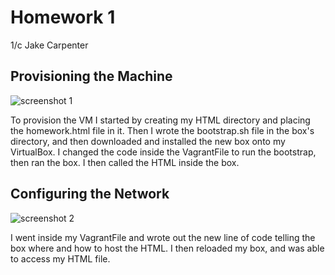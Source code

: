# Homework 1
1/c Jake Carpenter

## Provisioning the Machine

![screenshot 1](https://github.com/easyjakeoven/CNS/tree/main/Homework%201/Files/sc1.png)

To provision the VM I started by creating my HTML directory and placing the homework.html file in it. Then I wrote the bootstrap.sh file in the box's directory, and then downloaded and installed the new box
onto my VirtualBox. I changed the code inside the VagrantFile to run the bootstrap, then ran the box. I then called the HTML inside the box.


## Configuring the Network

![screenshot 2](https://github.com/easyjakeoven/CNS/tree/main/Homework%201/Files/sc2.png)

I went inside my VagrantFile and wrote out the new line of code telling the box where and how to host the HTML. I then reloaded my box, and was able to access my HTML file.
